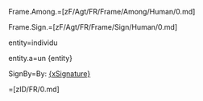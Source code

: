 Frame.Among.=[zF/Agt/FR/Frame/Among/Human/0.md]

Frame.Sign.=[zF/Agt/FR/Frame/Sign/Human/0.md]

entity=individu

entity.a=un {entity}

SignBy=By: <u>{xSignature}</u>

=[zID/FR/0.md]
